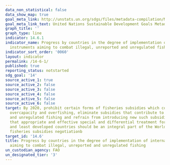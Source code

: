 ```yaml
---
data_non_statistical: false
data_show_map: true
goal_meta_link: http://unstats.un.org/sdgs/files/metadata-compilation/Metadata-Goal-14.pdf
goal_meta_link_text: United Nations Sustainable Development Goals Metadata (pdf 288kB)
graph_title: ''
graph_type: line
indicator: 14.6.1
indicator_name: Progress by countries in the degree of implementation of international
  instruments aiming to combat illegal, unreported and unregulated fishing
indicator_sort_order: '0060'
layout: indicator
permalink: /14-6-1/
published: true
reporting_status: notstarted
sdg_goal: '14'
source_active_1: true
source_active_2: false
source_active_3: false
source_active_4: false
source_active_5: false
source_active_6: false
target: By 2020, prohibit certain forms of fisheries subsidies which contribute to
  overcapacity and overfishing, eliminate subsidies that contribute to illegal, unreported
  and unregulated fishing and refrain from introducing new such subsidies, recognizing
  that appropriate and effective special and differential treatment for developing
  and least developed countries should be an integral part of the World Trade Organization
  fisheries subsidies negotiationb
target_id: '14.6'
title: Progress by countries in the degree of implementation of international instruments
  aiming to combat illegal, unreported and unregulated fishing
un_custodian_agency: FAO
un_designated_tier: '3'
---
```

